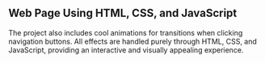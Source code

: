 ## **Web Page Using HTML, CSS, and JavaScript**

The project also includes cool animations for transitions when clicking navigation buttons. All effects are handled purely through HTML, CSS, and JavaScript, providing an interactive and visually appealing experience.

